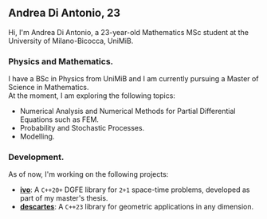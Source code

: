 ## Andrea Di Antonio, 23

Hi, I'm Andrea Di Antonio, a 23-year-old Mathematics MSc student at the University of Milano-Bicocca, UniMiB. 

### Physics and Mathematics.

I have a BSc in Physics from UniMiB and I am currently pursuing a Master of Science in Mathematics.  
At the moment, I am exploring the following topics:
- Numerical Analysis and Numerical Methods for Partial Differential Equations such as FEM.
- Probability and Stochastic Processes.
- Modelling.

### Development.

As of now, I'm working on the following projects:
- [**ivo**](https://github.com/diantonioandrea/ivo): A `C++20+` DGFE library for `2+1` space-time problems, developed as part of my master's thesis.
- [**descartes**](https://github.com/diantonioandrea/descartes): A `C++23` library for geometric applications in any dimension.
